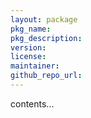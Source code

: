 ```yaml
---
layout: package
pkg_name: 
pkg_description: 
version: 
license: 
maintainer: 
github_repo_url: 
---
```


contents...
